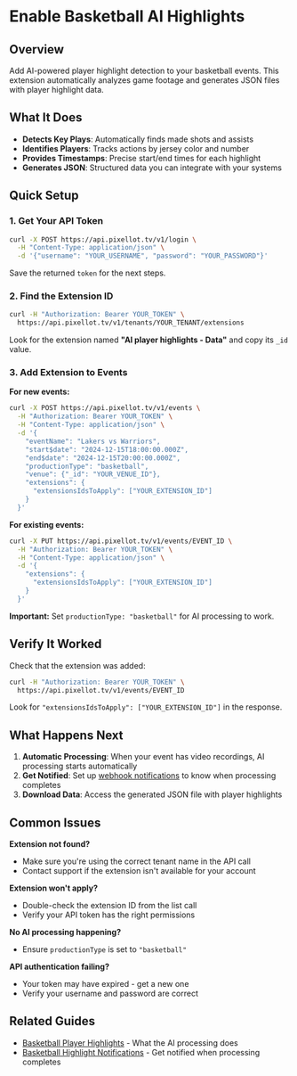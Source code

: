 # Enable Basketball AI Highlights

## Overview

Add AI-powered player highlight detection to your basketball events. This extension automatically analyzes game footage and generates JSON files with player highlight data.

## What It Does

- **Detects Key Plays**: Automatically finds made shots and assists
- **Identifies Players**: Tracks actions by jersey color and number
- **Provides Timestamps**: Precise start/end times for each highlight
- **Generates JSON**: Structured data you can integrate with your systems

## Quick Setup

### 1. Get Your API Token

```bash
curl -X POST https://api.pixellot.tv/v1/login \
  -H "Content-Type: application/json" \
  -d '{"username": "YOUR_USERNAME", "password": "YOUR_PASSWORD"}'
```

Save the returned `token` for the next steps.

### 2. Find the Extension ID

```bash
curl -H "Authorization: Bearer YOUR_TOKEN" \
  https://api.pixellot.tv/v1/tenants/YOUR_TENANT/extensions
```

Look for the extension named **"AI player highlights - Data"** and copy its `_id` value.

### 3. Add Extension to Events

**For new events:**
```bash
curl -X POST https://api.pixellot.tv/v1/events \
  -H "Authorization: Bearer YOUR_TOKEN" \
  -H "Content-Type: application/json" \
  -d '{
    "eventName": "Lakers vs Warriors",
    "start$date": "2024-12-15T18:00:00.000Z",
    "end$date": "2024-12-15T20:00:00.000Z",
    "productionType": "basketball",
    "venue": {"_id": "YOUR_VENUE_ID"},
    "extensions": {
      "extensionsIdsToApply": ["YOUR_EXTENSION_ID"]
    }
  }'
```

**For existing events:**
```bash
curl -X PUT https://api.pixellot.tv/v1/events/EVENT_ID \
  -H "Authorization: Bearer YOUR_TOKEN" \
  -H "Content-Type: application/json" \
  -d '{
    "extensions": {
      "extensionsIdsToApply": ["YOUR_EXTENSION_ID"]
    }
  }'
```

**Important:** Set `productionType: "basketball"` for AI processing to work.

## Verify It Worked

Check that the extension was added:

```bash
curl -H "Authorization: Bearer YOUR_TOKEN" \
  https://api.pixellot.tv/v1/events/EVENT_ID
```

Look for `"extensionsIdsToApply": ["YOUR_EXTENSION_ID"]` in the response.

## What Happens Next

1. **Automatic Processing**: When your event has video recordings, AI processing starts automatically
2. **Get Notified**: Set up [webhook notifications](ml-breakdown-subscription-guide.md) to know when processing completes
3. **Download Data**: Access the generated JSON file with player highlights

## Common Issues

**Extension not found?**
- Make sure you're using the correct tenant name in the API call
- Contact support if the extension isn't available for your account

**Extension won't apply?**
- Double-check the extension ID from the list call
- Verify your API token has the right permissions

**No AI processing happening?**
- Ensure `productionType` is set to `"basketball"`

**API authentication failing?**
- Your token may have expired - get a new one
- Verify your username and password are correct

## Related Guides

- [Basketball Player Highlights](ml-processing-json-output-guide.md) - What the AI processing does
- [Basketball Highlight Notifications](ml-breakdown-subscription-guide.md) - Get notified when processing completes
